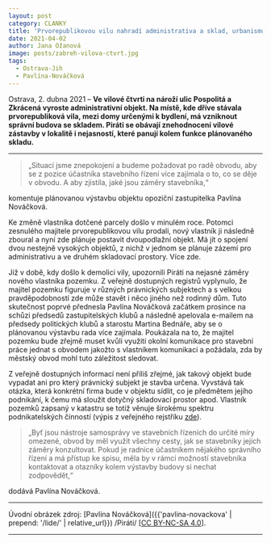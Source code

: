 ```yaml
---
layout: post
category: CLANKY
title: 'Prvorepublikovou vilu nahradí administrativa a sklad, urbanismus ve vilové čtvrti v Ostravě-Zábřehu dostává na frak'
date: 2021-04-02
author: Jana Ožanová
image: posts/zabreh-vilova-ctvrt.jpg
tags:
  - Ostrava-Jih 
  - Pavlína-Nováčková
---
```


Ostrava, 2. dubna 2021 – **Ve vilové čtvrti na nároží ulic Pospolitá a Zkrácená vyroste administrativní objekt. Na místě, kde dříve stávala prvorepubliková vila, mezi domy určenými k bydlení, má vzniknout správní budova se skladem. Piráti se obávají znehodnocení vilové zástavby v lokalitě i nejasností, které panují kolem funkce plánovaného skladu.**

<hr />

> „Situací jsme znepokojení a budeme požadovat po radě obvodu, aby se z pozice účastníka stavebního řízení více zajímala o to, co se děje v obvodu. A aby zjistila, jaké jsou záměry stavebníka,“ 

komentuje plánovanou výstavbu objektu opoziční zastupitelka Pavlína Nováčková.

Ke změně vlastníka dotčené parcely došlo v minulém roce. Potomci zesnulého majitele prvorepublikovou vilu prodali, nový vlastník ji následně zboural a nyní zde plánuje postavit dvoupodlažní objekt. Má jít o spojení dvou nestejně vysokých objektů, z nichž v jednom se plánuje zázemí pro administrativu a ve druhém skladovací prostory. Více zde.

Již v době, kdy došlo k demolici vily, upozornili Piráti na nejasné záměry nového vlastníka pozemku. Z veřejně dostupných registrů vyplynulo, že majitel pozemku figuruje v různých právnických subjektech a s velkou pravděpodobností zde může stavět i něco jiného než rodinný dům. Tuto skutečnost poprvé přednesla Pavlína Nováčková začátkem prosince na schůzi předsedů zastupitelských klubů a následně apelovala e-mailem na předsedy politických klubů a starostu Martina Bednáře, aby se o plánovanou výstavbu rada více zajímala. Poukázala na to, že majitel pozemku bude zřejmě muset kvůli využití okolní komunikace pro stavební práce jednat s obvodem jakožto s vlastníkem komunikací a požádala, zda by městský obvod mohl tuto záležitost sledovat.

Z veřejně dostupných informací není příliš zřejmé, jak takový objekt bude vypadat ani pro který právnický subjekt je stavba určena. Vyvstává tak otázka, která konkrétní firma bude v objektu sídlit, co je předmětem jejího podnikání, k čemu má sloužit dotyčný skladovací prostor apod. Vlastník pozemků zapsaný v katastru se totiž věnuje širokému spektru podnikatelských činností (výpis z veřejného rejstříku [zde](https://www.podnikatel.cz/rejstrik/osoby/petr-bernatik-213679/ "Podnikatel.cz: Rejstřík ekonomických subjektů » Petr Bernatík")).

> „Byť jsou nástroje samosprávy ve stavebních řízeních do určité míry omezené, obvod by měl využít všechny cesty, jak se stavebníky jejich záměry konzultovat. Pokud je radnice účastníkem nějakého správního řízení a má přístup ke spisu, měla by v rámci možností stavebníka kontaktovat a otazníky kolem výstavby budovy si nechat zodpovědět,“ 

dodává Pavlína Nováčková.

---

Úvodní obrázek zdroj: [Pavlína Nováčková]({{'pavlina-novackova' | prepend: '/lide/' | relative_url}}) /Piráti/ \[[CC BY-NC-SA 4.0](https://creativecommons.org/licenses/by-nc-sa/4.0/deed.cs)\].

- - -

